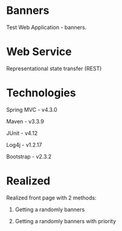 # Banners
Test Web Application - banners. 

# Web Service
Representational state transfer (REST)

# Technologies
Spring MVC - v4.3.0

Maven      - v3.3.9

JUnit      - v4.12

Log4j      - v1.2.17

Bootstrap  - v2.3.2

# Realized
Realized front page with 2 methods:

1. Getting a randomly banners

2. Getting a randomly banners with priority

